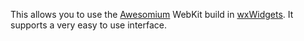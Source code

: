 This allows you to use the [Awesomium](http://princeofcode.com/awesomium.php) WebKit build in [wxWidgets](http://wxwidgets.org). It supports a very easy to use interface.